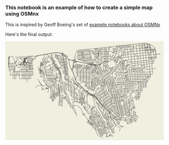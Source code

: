 ### This notebook is an example of how to create a simple map using OSMnx

This is inspired by Geoff Boeing's set of [example notebooks about OSMNx](https://github.com/gboeing/osmnx-examples)

Here's the final output:

![final_map](https://github.com/Chekos/blog-posts/blob/master/OSMNx-example/images/tijuana.png)
